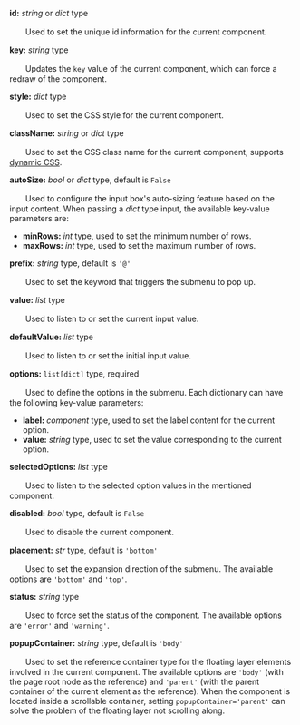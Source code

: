 **id:** *string* or *dict* type

　　Used to set the unique id information for the current component.

**key:** *string* type

　　Updates the `key` value of the current component, which can force a redraw of the component.

**style:** *dict* type

　　Used to set the CSS style for the current component.

**className:** *string* or *dict* type

　　Used to set the CSS class name for the current component, supports [dynamic CSS](/advanced-classname).

**autoSize:** *bool* or *dict* type, default is `False`

　　Used to configure the input box's auto-sizing feature based on the input content. When passing a *dict* type input, the available key-value parameters are:

- **minRows:** *int* type, used to set the minimum number of rows.
- **maxRows:** *int* type, used to set the maximum number of rows.

**prefix:** *string* type, default is `'@'`

　　Used to set the keyword that triggers the submenu to pop up.

**value:** *list* type

　　Used to listen to or set the current input value.

**defaultValue:** *list* type

　　Used to listen to or set the initial input value.

**options:** `list[dict]` type, required

　　Used to define the options in the submenu. Each dictionary can have the following key-value parameters:

- **label:** *component* type, used to set the label content for the current option.
- **value:** *string* type, used to set the value corresponding to the current option.

**selectedOptions:** *list* type

　　Used to listen to the selected option values in the mentioned component.

**disabled:** *bool* type, default is `False`

　　Used to disable the current component.

**placement:** *str* type, default is `'bottom'`

　　Used to set the expansion direction of the submenu. The available options are `'bottom'` and `'top'`.

**status:** *string* type

　　Used to force set the status of the component. The available options are `'error'` and `'warning'`.

**popupContainer:** *string* type, default is `'body'`

　　Used to set the reference container type for the floating layer elements involved in the current component. The available options are `'body'` (with the page root node as the reference) and `'parent'` (with the parent container of the current element as the reference). When the component is located inside a scrollable container, setting `popupContainer='parent'` can solve the problem of the floating layer not scrolling along.